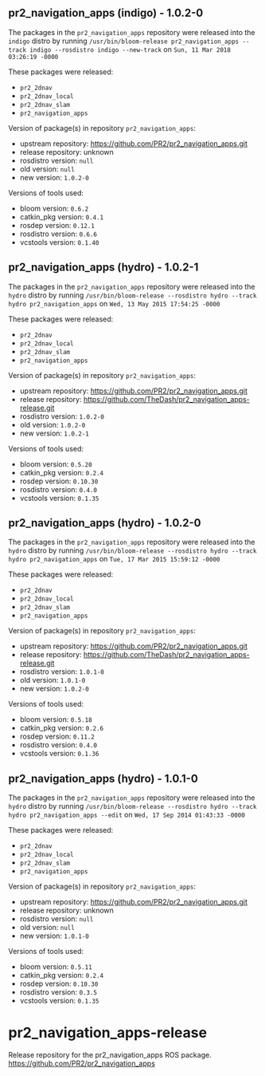 ## pr2_navigation_apps (indigo) - 1.0.2-0

The packages in the `pr2_navigation_apps` repository were released into the `indigo` distro by running `/usr/bin/bloom-release pr2_navigation_apps --track indigo --rosdistro indigo --new-track` on `Sun, 11 Mar 2018 03:26:19 -0000`

These packages were released:
- `pr2_2dnav`
- `pr2_2dnav_local`
- `pr2_2dnav_slam`
- `pr2_navigation_apps`

Version of package(s) in repository `pr2_navigation_apps`:

- upstream repository: https://github.com/PR2/pr2_navigation_apps.git
- release repository: unknown
- rosdistro version: `null`
- old version: `null`
- new version: `1.0.2-0`

Versions of tools used:

- bloom version: `0.6.2`
- catkin_pkg version: `0.4.1`
- rosdep version: `0.12.1`
- rosdistro version: `0.6.6`
- vcstools version: `0.1.40`


## pr2_navigation_apps (hydro) - 1.0.2-1

The packages in the `pr2_navigation_apps` repository were released into the `hydro` distro by running `/usr/bin/bloom-release --rosdistro hydro --track hydro pr2_navigation_apps` on `Wed, 13 May 2015 17:54:25 -0000`

These packages were released:
- `pr2_2dnav`
- `pr2_2dnav_local`
- `pr2_2dnav_slam`
- `pr2_navigation_apps`

Version of package(s) in repository `pr2_navigation_apps`:
- upstream repository: https://github.com/PR2/pr2_navigation_apps.git
- release repository: https://github.com/TheDash/pr2_navigation_apps-release.git
- rosdistro version: `1.0.2-0`
- old version: `1.0.2-0`
- new version: `1.0.2-1`

Versions of tools used:
- bloom version: `0.5.20`
- catkin_pkg version: `0.2.4`
- rosdep version: `0.10.30`
- rosdistro version: `0.4.0`
- vcstools version: `0.1.35`


## pr2_navigation_apps (hydro) - 1.0.2-0

The packages in the `pr2_navigation_apps` repository were released into the `hydro` distro by running `/usr/bin/bloom-release --rosdistro hydro --track hydro pr2_navigation_apps` on `Tue, 17 Mar 2015 15:59:12 -0000`

These packages were released:
- `pr2_2dnav`
- `pr2_2dnav_local`
- `pr2_2dnav_slam`
- `pr2_navigation_apps`

Version of package(s) in repository `pr2_navigation_apps`:
- upstream repository: https://github.com/PR2/pr2_navigation_apps.git
- release repository: https://github.com/TheDash/pr2_navigation_apps-release.git
- rosdistro version: `1.0.1-0`
- old version: `1.0.1-0`
- new version: `1.0.2-0`

Versions of tools used:
- bloom version: `0.5.18`
- catkin_pkg version: `0.2.6`
- rosdep version: `0.11.2`
- rosdistro version: `0.4.0`
- vcstools version: `0.1.36`


## pr2_navigation_apps (hydro) - 1.0.1-0

The packages in the `pr2_navigation_apps` repository were released into the `hydro` distro by running `/usr/bin/bloom-release --rosdistro hydro --track hydro pr2_navigation_apps --edit` on `Wed, 17 Sep 2014 01:43:33 -0000`

These packages were released:
- `pr2_2dnav`
- `pr2_2dnav_local`
- `pr2_2dnav_slam`
- `pr2_navigation_apps`

Version of package(s) in repository `pr2_navigation_apps`:
- upstream repository: https://github.com/PR2/pr2_navigation_apps.git
- release repository: unknown
- rosdistro version: `null`
- old version: `null`
- new version: `1.0.1-0`

Versions of tools used:
- bloom version: `0.5.11`
- catkin_pkg version: `0.2.4`
- rosdep version: `0.10.30`
- rosdistro version: `0.3.5`
- vcstools version: `0.1.35`


pr2_navigation_apps-release
===========================

Release repository for the pr2_navigation_apps ROS package. https://github.com/PR2/pr2_navigation_apps
